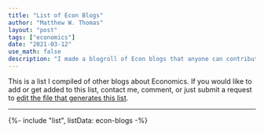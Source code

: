 ```yaml
---
title: "List of Econ Blogs"
author: "Matthew W. Thomas"
layout: "post"
tags: ["economics"]
date: "2021-03-12"
use_math: false
description: "I made a blogroll of Econ blogs that anyone can contribute to"
---
```


This is a list I compiled of other blogs about Economics. If you would like to add or get added to this list, contact me, comment, or just submit a request to [edit the file that generates this list](https://github.com/mwt/matthewthom.as/edit/master/_data/econ-blogs.yml).

---

{%- include "list", listData: econ-blogs -%}